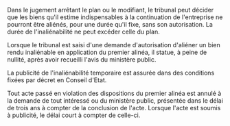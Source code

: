 Dans le jugement arrêtant le plan ou le modifiant, le tribunal peut décider que les biens qu'il estime indispensables à la continuation de l'entreprise ne pourront être aliénés, pour une durée qu'il fixe, sans son autorisation. La durée de l'inaliénabilité ne peut excéder celle du plan.

Lorsque le tribunal est saisi d'une demande d'autorisation d'aliéner un bien rendu inaliénable en application du premier alinéa, il statue, à peine de nullité, après avoir recueilli l'avis du ministère public.

La publicité de l'inaliénabilité temporaire est assurée dans des conditions fixées par décret en Conseil d'Etat.

Tout acte passé en violation des dispositions du premier alinéa est annulé à la demande de tout intéressé ou du ministère public, présentée dans le délai de trois ans à compter de la conclusion de l'acte. Lorsque l'acte est soumis à publicité, le délai court à compter de celle-ci.
